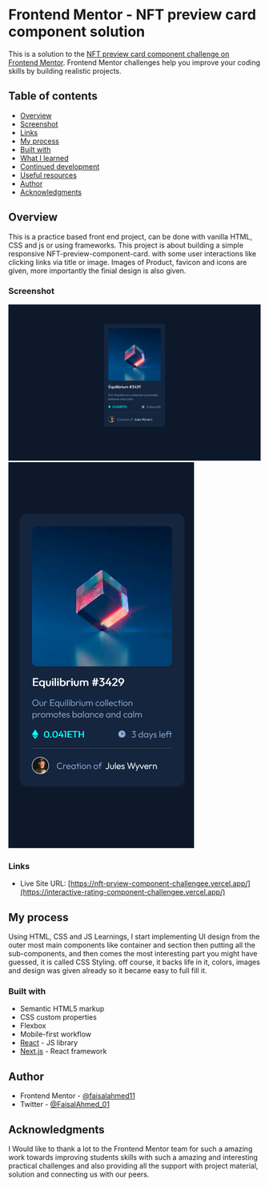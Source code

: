 # Frontend Mentor - NFT preview card component solution

This is a solution to the [NFT preview card component challenge on Frontend Mentor](https://www.frontendmentor.io/challenges/nft-preview-card-component-SbdUL_w0U). Frontend Mentor challenges help you improve your coding skills by building realistic projects.

## Table of contents

  - [Overview](#overview)
  - [Screenshot](#screenshot)
  - [Links](#links)
  - [My process](#my-process)
  - [Built with](#built-with)
  - [What I learned](#what-i-learned)
  - [Continued development](#continued-development)
  - [Useful resources](#useful-resources)
  - [Author](#author)
  - [Acknowledgments](#acknowledgments)

## Overview

This is a practice based front end project, can be done with vanilla HTML, CSS and js or using frameworks.
This project is about building a simple responsive NFT-preview-component-card. with some user interactions like clicking links via title or image.
Images of Product, favicon and icons are given, more importantly the finial design is also given.

### Screenshot

![](./public/1.png)
![](./public/2.png)

### Links

- Live Site URL: [https://nft-prview-component-challengee.vercel.app/](https://interactive-rating-component-challengee.vercel.app/)

## My process

Using HTML, CSS and JS Learnings, I start implementing UI design from the outer most main components like container and section then putting all the sub-components, and then comes the most interesting part you might have guessed, it is called CSS Styling.
off course, it backs life in it, colors, images and design was given already so it became easy to full fill it.

### Built with

- Semantic HTML5 markup
- CSS custom properties
- Flexbox
- Mobile-first workflow
- [React](https://reactjs.org/) - JS library
- [Next.js](https://nextjs.org/) - React framework

## Author

- Frontend Mentor - [@faisalahmed11](https://www.frontendmentor.io/profile/@faisalahmed11)
- Twitter - [@FaisalAhmed_01](https://www.twitter.com/FaisalAhmed_01)

## Acknowledgments

I Would like to thank a lot to the Frontend Mentor team for such a amazing work towards improving students skills with such a amazing and interesting practical challenges and also providing all the support with project material, solution and connecting us with our peers.
